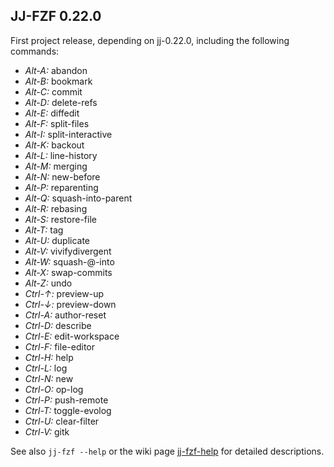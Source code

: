 ## JJ-FZF 0.22.0

First project release, depending on jj-0.22.0, including the following commands:
- *Alt-A:* abandon
- *Alt-B:* bookmark
- *Alt-C:* commit
- *Alt-D:* delete-refs
- *Alt-E:* diffedit
- *Alt-F:* split-files
- *Alt-I:* split-interactive
- *Alt-K:* backout
- *Alt-L:* line-history
- *Alt-M:* merging
- *Alt-N:* new-before
- *Alt-P:* reparenting
- *Alt-Q:* squash-into-parent
- *Alt-R:* rebasing
- *Alt-S:* restore-file
- *Alt-T:* tag
- *Alt-U:* duplicate
- *Alt-V:* vivifydivergent
- *Alt-W:* squash-@-into
- *Alt-X:* swap-commits
- *Alt-Z:* undo
- *Ctrl-↑:* preview-up
- *Ctrl-↓:* preview-down
- *Ctrl-A:* author-reset
- *Ctrl-D:* describe
- *Ctrl-E:* edit-workspace
- *Ctrl-F:* file-editor
- *Ctrl-H:* help
- *Ctrl-L:* log
- *Ctrl-N:* new
- *Ctrl-O:* op-log
- *Ctrl-P:* push-remote
- *Ctrl-T:* toggle-evolog
- *Ctrl-U:* clear-filter
- *Ctrl-V:* gitk

See also `jj-fzf --help` or the wiki page
[jj-fzf-help](https://github.com/tim-janik/jj-fzf/wiki/jj-fzf-help) for detailed descriptions.
